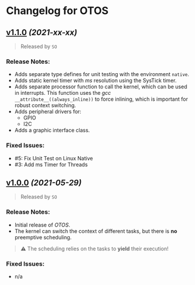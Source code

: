 # Changelog for OTOS
## [v1.1.0](https://github.com/knuffel-v2/OTOS/releases/tag/v1.1.0) *(2021-xx-xx)*

>Released by `SO`

### Release Notes:
- Adds separate type defines for unit testing with the environment `native`.
- Adds static kernel timer with *ms* resolution using the SysTick timer.
- Adds separate processor function to call the kernel, which can be used in interrupts. This function uses the *gcc* `__attribute__((always_inline))` to force inlining, which is important for robust context switching.
- Adds peripheral drivers for:
    - GPIO
    - I2C
- Adds a graphic interface class.

### Fixed Issues:

- #5: Fix Unit Test on Linux Native
- #3: Add ms Timer for Threads


## [v1.0.0](https://github.com/knuffel-v2/OTOS/releases/tag/v1.0.0) *(2021-05-29)*

>Released by `SO`

### Release Notes:
- Initial release of *OTOS*.
- The kernel can switch the context of different tasks, but there is **no** preemptive scheduling.

> :warning: The scheduling relies on the tasks to **yield** their execution!

### Fixed Issues:

- n/a
